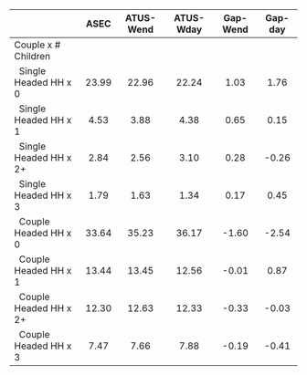 
|                      |         ASEC |    ATUS-Wend |    ATUS-Wday |     Gap-Wend |      Gap-day |
| -------------------- | :----------: | :----------: | :----------: | :----------: | :----------: |
| Couple x # Children  |              |              |              |              |              |
| &nbsp;&nbsp;Single Headed HH x 0 |        23.99 |        22.96 |        22.24 |         1.03 |         1.76 |
| &nbsp;&nbsp;Single Headed HH x 1 |         4.53 |         3.88 |         4.38 |         0.65 |         0.15 |
| &nbsp;&nbsp;Single Headed HH x 2+ |         2.84 |         2.56 |         3.10 |         0.28 |        -0.26 |
| &nbsp;&nbsp;Single Headed HH x 3 |         1.79 |         1.63 |         1.34 |         0.17 |         0.45 |
| &nbsp;&nbsp;Couple Headed HH x 0 |        33.64 |        35.23 |        36.17 |        -1.60 |        -2.54 |
| &nbsp;&nbsp;Couple Headed HH x 1 |        13.44 |        13.45 |        12.56 |        -0.01 |         0.87 |
| &nbsp;&nbsp;Couple Headed HH x 2+ |        12.30 |        12.63 |        12.33 |        -0.33 |        -0.03 |
| &nbsp;&nbsp;Couple Headed HH x 3 |         7.47 |         7.66 |         7.88 |        -0.19 |        -0.41 |


